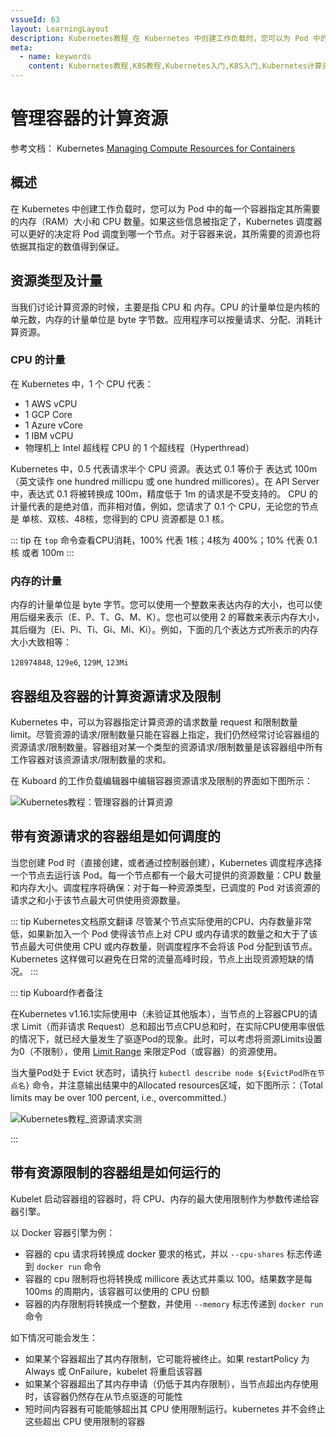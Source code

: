 ```yaml
---
vssueId: 63
layout: LearningLayout
description: Kubernetes教程_在 Kubernetes 中创建工作负载时，您可以为 Pod 中的每一个容器指定其所需要的内存（RAM）大小和 CPU 数量。如果这些信息被指定了，Kubernetes 调度器可以更好的决定将 Pod 调度到哪一个节点。对于容器来说，其所需要的资源也将依据其指定的数值得到保证。
meta:
  - name: keywords
    content: Kubernetes教程,K8S教程,Kubernetes入门,K8S入门,Kubernetes计算资源
---
```


# 管理容器的计算资源

<AdSenseTitle/>

参考文档： Kubernetes  [Managing Compute Resources for Containers](https://kubernetes.io/docs/concepts/configuration/manage-compute-resources-container/)

## 概述

在 Kubernetes 中创建工作负载时，您可以为 Pod 中的每一个容器指定其所需要的内存（RAM）大小和 CPU 数量。如果这些信息被指定了，Kubernetes 调度器可以更好的决定将 Pod 调度到哪一个节点。对于容器来说，其所需要的资源也将依据其指定的数值得到保证。

## 资源类型及计量

当我们讨论计算资源的时候，主要是指 CPU 和 内存。CPU 的计量单位是内核的单元数，内存的计量单位是 byte 字节数。应用程序可以按量请求、分配、消耗计算资源。

### CPU 的计量

在 Kubernetes 中，1 个 CPU 代表：
* 1 AWS vCPU
* 1 GCP Core
* 1 Azure vCore
* 1 IBM vCPU
* 物理机上 Intel 超线程 CPU 的 1 个超线程（Hyperthread）

Kubernetes 中，0.5 代表请求半个 CPU 资源。表达式 0.1 等价于 表达式 100m （英文读作 one hundred millicpu 或 one hundred millicores）。在 API Server 中，表达式 0.1 将被转换成 100m，精度低于 1m 的请求是不受支持的。 CPU 的计量代表的是绝对值，而非相对值，例如，您请求了 0.1 个 CPU，无论您的节点是 单核、双核、48核，您得到的 CPU 资源都是 0.1 核。

::: tip
在 `top` 命令查看CPU消耗，100% 代表 1核；4核为 400%；10% 代表 0.1 核 或者 100m
:::

### 内存的计量

内存的计量单位是 byte 字节。您可以使用一个整数来表达内存的大小，也可以使用后缀来表示（E、P、T、G、M、K）。您也可以使用 2 的幂数来表示内存大小，其后缀为（Ei、Pi、Ti、Gi、Mi、Ki）。例如，下面的几个表达方式所表示的内存大小大致相等：

`128974848`, `129e6`, `129M`, `123Mi`

## 容器组及容器的计算资源请求及限制

Kubernetes 中，可以为容器指定计算资源的请求数量 request 和限制数量 limit。尽管资源的请求/限制数量只能在容器上指定，我们仍然经常讨论容器组的资源请求/限制数量。容器组对某一个类型的资源请求/限制数量是该容器组中所有工作容器对该资源请求/限制数量的求和。

在 Kuboard 的工作负载编辑器中编辑容器资源请求及限制的界面如下图所示：

![Kubernetes教程：管理容器的计算资源](./computing-resource.assets/image-20190908193257183.png)

## 带有资源请求的容器组是如何调度的

当您创建 Pod 时（直接创建，或者通过控制器创建），Kubernetes 调度程序选择一个节点去运行该 Pod。每一个节点都有一个最大可提供的资源数量：CPU 数量和内存大小。调度程序将确保：对于每一种资源类型，已调度的 Pod 对该资源的请求之和小于该节点最大可供使用资源数量。

::: tip Kubernetes文档原文翻译
尽管某个节点实际使用的CPU、内存数量非常低，如果新加入一个 Pod 使得该节点上对 CPU 或内存请求的数量之和大于了该节点最大可供使用 CPU 或内存数量，则调度程序不会将该 Pod 分配到该节点。Kubernetes 这样做可以避免在日常的流量高峰时段，节点上出现资源短缺的情况。
:::

::: tip Kuboard作者备注

在Kubernetes v1.16.1实际使用中（未验证其他版本），当节点的上容器CPU的请求 Limit（而非请求 Request）总和超出节点CPU总和时，在实际CPU使用率很低的情况下，就已经大量发生了驱逐Pod的现象。此时，可以考虑将资源Limits设置为0（不限制），使用 [Limit Range](/learning/k8s-advanced/policy/lr.html) 来限定Pod（或容器）的资源使用。

当大量Pod处于 Evict 状态时，请执行 `kubectl describe node ${EvictPod所在节点名}` 命令，并注意输出结果中的Allocated resources区域，如下图所示：（Total limits may be over 100 percent, i.e., overcommitted.）

![Kubernetes教程_资源请求实测](./computing-resource.assets/image-20191017071750791.png)

:::



## 带有资源限制的容器组是如何运行的

Kubelet 启动容器组的容器时，将 CPU、内存的最大使用限制作为参数传递给容器引擎。

以 Docker 容器引擎为例：

* 容器的 cpu 请求将转换成 docker 要求的格式，并以 `--cpu-shares` 标志传递到 `docker run` 命令
* 容器的 cpu 限制将也将转换成 millicore 表达式并乘以 100。结果数字是每 100ms 的周期内，该容器可以使用的 CPU 份额
* 容器的内存限制将转换成一个整数，并使用 `--memory` 标志传递到 `docker run` 命令

如下情况可能会发生：

* 如果某个容器超出了其内存限制，它可能将被终止。如果 restartPolicy 为 Always 或 OnFailure，kubelet 将重启该容器
* 如果某个容器超出了其内存申请（仍低于其内存限制），当节点超出内存使用时，该容器仍然存在从节点驱逐的可能性
* 短时间内容器有可能能够超出其 CPU 使用限制运行。kubernetes 并不会终止这些超出 CPU 使用限制的容器
